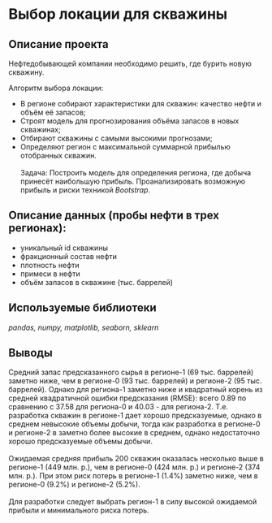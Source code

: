 # Выбор локации для скважины
## Описание проекта
Нефтедобывающей компании необходимо решить, где бурить новую скважину. 

Алгоритм выбора локации:
- В регионе собирают характеристики для скважин: качество нефти и объём её запасов;
- Строят модель для прогнозирования объёма запасов в новых скважинах;
- Отбирают скважины с самыми высокими прогнозами;
- Определяют регион с максимальной суммарной прибылью отобранных скважин.
<br><br>
Задача: Построить модель для определения региона, где добыча принесёт наибольшую прибыль. 
Проанализировать возможную прибыль и риски техникой *Bootstrap*.

## Описание данных (пробы нефти в трех регионах):
- уникальный id скважины
- фракционный состав нефти
- плотность нефти
- примеси в нефти
- объём запасов в скважине (тыс. баррелей)

## Используемые библиотеки
*pandas, numpy, matplotlib, seaborn, sklearn* 

## Выводы

Средний запас предсказанного сырья в регионе-1 (69 тыс. баррелей) заметно ниже, чем в регионе-0 (93 тыс. баррелей) и регионе-2 (95 тыс. баррелей). Однако для региона-1 заметно ниже и квадратный корень из средней квадратичной ошибки предсказания (RMSE): всего 0.89 по сравнению с 37.58 для региона-0 и 40.03 - для региона-2. Т.е. разработка скважин в регионе-1 дает хорошо предсказуемые, однако в среднем невысокие объемы добычи, тогда как разработка в регионе-0 и регионе-2 в заметно более высокие в среднем, однако недостаточно хорошо предсказуемые объемы добычи. <br><br>
Ожидаемая средняя прибыль 200 скважин оказалась несколько выше в регионе-1 (449 млн. р.), чем в регионе-0 (424 млн. р.) и регионе-2 (374 млн. р.). При этом риск потерь в регионе-1 (1.4%) заметно ниже, чем в регионе-0 (9.2%) и регионе-2 (5.2%). <br><br> 
Для разработки следует выбрать регион-1 в силу высокой ожидаемой прибыли и минимального риска потерь.
